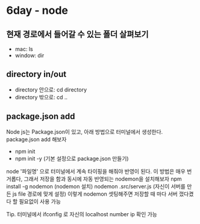 # 6day - node

## 현재 경로에서 들어갈 수 있는 폴더 살펴보기
- mac: ls
- window: dir

## directory in/out
- directory 안으로: cd directory
- directory 밖으로: cd ..

## package.json add
Node js는 Package.json이 있고, 아래 방법으로 터미널에서 생성한다.
package.json add 해보자
- npm init
- npm init -y (기본 설정으로 package.json 만들기)

node '파일명' 으로 터미널에서 계속 타이핑을 해줘야 반영이 된다.
이 방법은 매우 번거롭다, 그래서 저장을 함과 동시에 자동 반영되는 nodemon을 설치해보자
npm install -g nodemon  (nodemon 설치)
nodemon .src/server.js (자신이 서버를 만든 js file 경로에 맞게 설정)
이렇게 nodemon 셋팅해주면 저장할 때 마다 서버 껐다켰다 할 필요없이 사용 가능

Tip. 터미널에서 ifconfig 로 자신의 localhost number ip 확인 가능